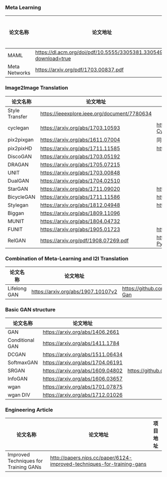 ### Meta Learning 
|论文名称|论文地址|项目地址|
|-----|-----|-----|
|MAML|https://dl.acm.org/doi/pdf/10.5555/3305381.3305498?download=true||
|Meta Networks|https://arxiv.org/pdf/1703.00837.pdf||
### Image2Image Translation
| 论文名称|论文地址|项目地址|
|-----|-----|-----|
|Style Transfer |https://ieeexplore.ieee.org/document/7780634 ||
|cyclegan | https://arxiv.org/abs/1703.10593  |https://github.com/junyanz/pytorch-CycleGAN-and-pix2pix|
|pix2pixgan |https://arxiv.org/abs/1611.07004 |同上|
|pix2pixHD|https://arxiv.org/abs/1711.11585|https://github.com/NVIDIA/pix2pixHD|
|DiscoGAN |https://arxiv.org/abs/1703.05192  ||
|DRAGAN |https://arxiv.org/abs/1705.07215  ||
|UNIT  |https://arxiv.org/abs/1703.00848  ||
|DualGAN |https://arxiv.org/abs/1704.02510 ||
|StarGAN|https://arxiv.org/abs/1711.09020|https://github.com/yunjey/stargan|
|BicycleGAN|https://arxiv.org/abs/1711.11586|https://github.com/junyanz/BicycleGAN|
|Stylegan |https://arxiv.org/abs/1812.04948  |https://github.com/NVlabs/stylegan||
|Biggan |https://arxiv.org/abs/1809.11096  ||
|MUNIT |https://arxiv.org/abs/1804.04732 ||
|FUNIT|  https://arxiv.org/abs/1905.01723  |https://github.com/NVlabs/FUNIT|
|RelGAN|https://arxiv.org/pdf/1908.07269.pdf|https://github.com/elvisyjlin/RelGAN-PyTorch|

### Combination of Meta-Learning and I2I Translation
| 论文名称|论文地址|项目地址|
|-----|-----|-----|
|Lifelong GAN|https://arxiv.org/abs/1907.10107v2|https://github.com/ChillingDream/Lifelong-Gan|


### Basic GAN structure
|论文名称|论文地址|项目地址|
|-----|-----|-----|
|GAN |https://arxiv.org/abs/1406.2661 ||
|Conditional GAN  |https://arxiv.org/abs/1411.1784||
|DCGAN |https://arxiv.org/abs/1511.06434|| 
|SoftmaxGAN|https://arxiv.org/abs/1704.06191||
|SRGAN|https://arxiv.org/abs/1609.04802|https://github.com/leftthomas/SRGAN|
|InfoGAN|https://arxiv.org/abs/1606.03657|
|wgan|https://arxiv.org/abs/1701.07875||
|wgan DIV| https://arxiv.org/abs/1712.01026||
### Engineering Article
| 论文名称|论文地址|项目地址|
|-----|-----|-----|
|Improved Techniques for Training GANs| http://papers.nips.cc/paper/6124-improved-techniques-for-training-gans ||
